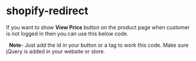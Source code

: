 # shopify-redirect

If you want to show **View Price** button on the product page when customer is not logged in then you can use this below code.

<script type="text/javascript">
      var url_array = window.location.href.split('/');
      var length_array = url_array.length;
      if(url_array[length_array-1] !='login')
      {
        var logi_uri = "/account/login?checkout_url="+window.location.href;
        $("#customer_login_link").attr("href",logi_uri)
      }
</script>
&nbsp;
**Note**- Just add the id in your button or a tag to work this code. Make sure jQuery is added in your website or store.
